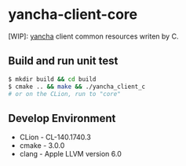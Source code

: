 # yancha-client-core

\[WIP\]: [yancha](https://github.com/uzulla/yancha) client common resources writen by C.

## Build and run unit test

``` sh
$ mkdir build && cd build
$ cmake .. && make && ./yancha_client_c
# or on the CLion, run to "core"
```

## Develop Environment

- CLion - CL-140.1740.3
- cmake - 3.0.0
- clang - Apple LLVM version 6.0
